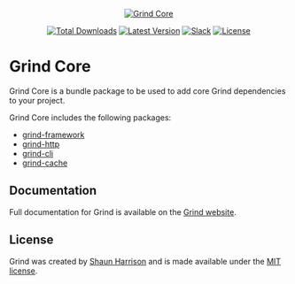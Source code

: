 <p align="center"><a href="https://grind.rocks"><img src="https://s3.amazonaws.com/assets.grind.rocks/docs/img/grind-core.svg" alt="Grind Core" /></a></p>

<p align="center">
<a href="https://www.npmjs.com/package/grind-core"><img src="https://img.shields.io/npm/dt/grind-core.svg" alt="Total Downloads"></a>
<a href="https://www.npmjs.com/package/grind-core"><img src="https://img.shields.io/npm/v/grind-core.svg" alt="Latest Version"></a>
<a href="https:/grind.chat"><img src="https://grind.chat/badge.svg" alt="Slack"></a>
<a href="https://www.npmjs.com/package/grind-core"><img src="https://img.shields.io/npm/l/grind-core.svg" alt="License"></a>
</p>

# Grind Core

Grind Core is a bundle package to be used to add core Grind dependencies to your project.

Grind Core includes the following packages:

* [grind-framework](https://github.com/grindjs/framework)
* [grind-http](https://github.com/grindjs/http)
* [grind-cli](https://github.com/grindjs/cli)
* [grind-cache](https://github.com/grindjs/cache)

## Documentation

Full documentation for Grind is available on the [Grind website](https://grind.rocks/).

## License

Grind was created by [Shaun Harrison](https://github.com/shnhrrsn) and is made available under the [MIT license](LICENSE).

